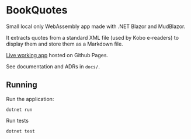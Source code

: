 # BookQuotes

Small local only WebAssembly app made with .NET Blazor and MudBlazor.

It extracts quotes from a standard XML file (used by Kobo e-readers) to display them and store them as a Markdown file.

[Live working app](https://martin.filliau.com/BookQuotes/) hosted on Github Pages.

See documentation and ADRs in `docs/`.

## Running

Run the application:

    dotnet run

Run tests

    dotnet test

